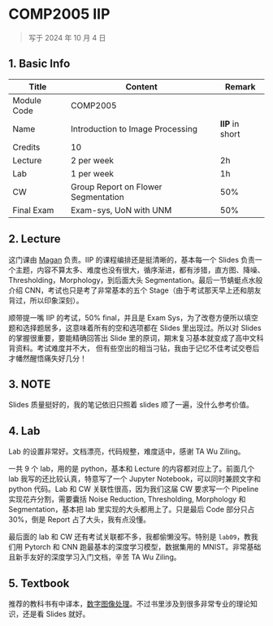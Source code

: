 # COMP2005 IIP

>   写于 2024 年 10 月 4 日 

## 1. Basic Info

| Title       | Content                             | Remark           |
| ----------- | ----------------------------------- | ---------------- |
| Module Code | COMP2005                            |                  |
| Name        | Introduction to Image Processing    | **IIP** in short |
| Credits     | 10                                  |                  |
| Lecture     | 2 per week                          | 2h               |
| Lab         | 1 per week                          | 1h               |
| CW          | Group Report on Flower Segmentation | 50%              |
| Final Exam  | Exam-sys, UoN with UNM              | 50%              |

## 2. Lecture

这门课由 [Magan](https://www.nottingham.ac.uk/computerscience/people/armaghan.moemeni) 负责。IIP 的课程编排还是挺清晰的，基本每一个 Slides 负责一个主题，内容不算太多、难度也没有很大，循序渐进，都有涉猎，直方图、降噪、Thresholding，Morphology，到后面大头 Segmentation。最后一节蜻蜓点水般介绍 CNN，考试也只是考了非常基本的五个 Stage（由于考试那天早上还和朋友背过，所以印象深刻）。

顺带提一嘴 IIP 的考试，50% final，并且是 Exam Sys，为了改卷方便所以填空题和选择题居多，这意味着所有的空和选项都在 Slides 里出现过。所以对 Slides 的掌握很重要，要能精确回答出 Slide 里的原词，期末复习基本就变成了高中文科背资料。考试难度并不大， 但有些空出的相当刁钻，我由于记忆不佳考试交卷后才幡然醒悟痛失好几分！

## 3. NOTE

Slides 质量挺好的，我的笔记依旧只照着 slides 顺了一遍，没什么参考价值。

## 4. Lab

Lab 的设置非常好。文档漂亮，代码规整，难度适中，感谢 TA Wu Ziling。

一共 9 个 lab，用的是 python，基本和 Lecture 的内容都对应上了。前面几个 lab 我写的还比较认真，特意写了一个 Jupyter Notebook，可以同时兼顾文字和 python 代码。Lab 和 CW 关联性很高，因为我们这届 CW 要求写一个 Pipeline 实现花卉分割，需要囊括 Noise Reduction, Thresholding, Morphology 和 Segmentation，基本把 lab 里实现的大头都用上了。只是最后 Code 部分只占 30%，倒是 Report 占了大头，我有点没懂。

最后面的 lab 和 CW 还有考试关联都不多，我都偷懒没写。特别是 `lab09`，教我们用 Pytorch 和 CNN 跑最基本的深度学习模型，数据集用的 MNIST。非常基础且新手友好的深度学习入门文档，辛苦 TA Wu Ziling。

## 5. Textbook

推荐的教科书有中译本，[数字图像处理](https://book.douban.com/subject/35075811/)。不过书里涉及到很多非常专业的理论知识，还是看 Slides 就好。
